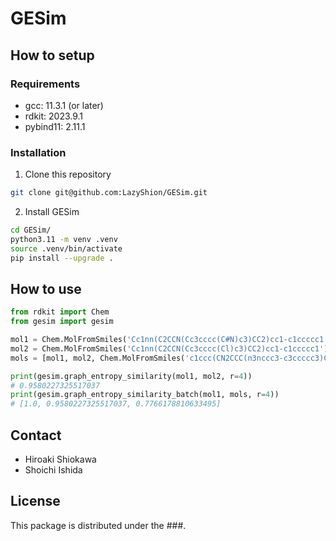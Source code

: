 # GESim

## How to setup

### Requirements

- gcc: 11.3.1 (or later)
- rdkit: 2023.9.1
- pybind11: 2.11.1

### Installation

1. Clone this repository

```bash
git clone git@github.com:LazyShion/GESim.git
```

2. Install GESim

```bash
cd GESim/
python3.11 -m venv .venv
source .venv/bin/activate
pip install --upgrade .
```

## How to use

```python
from rdkit import Chem
from gesim import gesim

mol1 = Chem.MolFromSmiles('Cc1nn(C2CCN(Cc3cccc(C#N)c3)CC2)cc1-c1ccccc1')
mol2 = Chem.MolFromSmiles('Cc1nn(C2CCN(Cc3cccc(Cl)c3)CC2)cc1-c1ccccc1')
mols = [mol1, mol2, Chem.MolFromSmiles('c1ccc(CN2CCC(n3nccc3-c3ccccc3)CC2)cc1')]

print(gesim.graph_entropy_similarity(mol1, mol2, r=4))
# 0.9580227325517037
print(gesim.graph_entropy_similarity_batch(mol1, mols, r=4))
# [1.0, 0.9580227325517037, 0.7766178810633495]
```

## Contact

- Hiroaki Shiokawa
- Shoichi Ishida

## License

This package is distributed under the ###.
